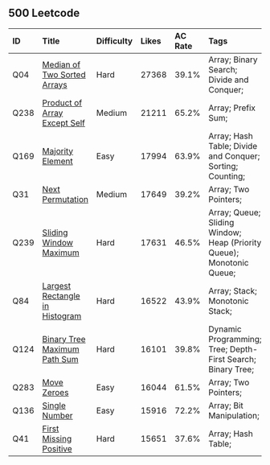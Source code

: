 ## 500 Leetcode

| **ID** |**Title**|**Difficulty**|**Likes**|**AC Rate**|**Tags**| **Status** |
|:-------| :- | :- | :- | :- | :- |:-----------|
| Q04    |[Median of Two Sorted Arrays](https://leetcode.com/problems/median-of-two-sorted-arrays)|Hard|27368|39\.1%|Array; Binary Search; Divide and Conquer;| Pending    |
| Q238   |[Product of Array Except Self](https://leetcode.com/problems/product-of-array-except-self)|Medium|21211|65\.2%|Array; Prefix Sum;| Pending    |
| Q169   |[Majority Element](https://leetcode.com/problems/majority-element)|Easy|17994|63\.9%|Array; Hash Table; Divide and Conquer; Sorting; Counting;| Pending    |
| Q31    |[Next Permutation](https://leetcode.com/problems/next-permutation)|Medium|17649|39\.2%|Array; Two Pointers;| Pending    |
| Q239   |[Sliding Window Maximum](https://leetcode.com/problems/sliding-window-maximum)|Hard|17631|46\.5%|Array; Queue; Sliding Window; Heap (Priority Queue); Monotonic Queue;| Pending    |
| Q84    |[Largest Rectangle in Histogram](https://leetcode.com/problems/largest-rectangle-in-histogram)|Hard|16522|43\.9%|Array; Stack; Monotonic Stack;| Pending    |
| Q124   |[Binary Tree Maximum Path Sum](https://leetcode.com/problems/binary-tree-maximum-path-sum)|Hard|16101|39\.8%|Dynamic Programming; Tree; Depth-First Search; Binary Tree;| Pending    |
| Q283   |[Move Zeroes](https://leetcode.com/problems/move-zeroes)|Easy|16044|61\.5%|Array; Two Pointers;| Pending    |
| Q136   |[Single Number](https://leetcode.com/problems/single-number)|Easy|15916|72\.2%|Array; Bit Manipulation;| Pending    |
| Q41    |[First Missing Positive](https://leetcode.com/problems/first-missing-positive)|Hard|15651|37\.6%|Array; Hash Table;| Pending    |







